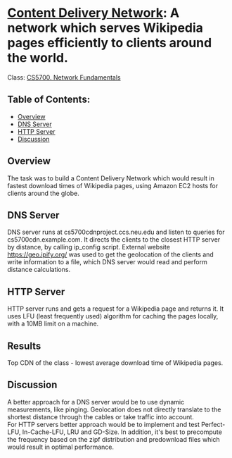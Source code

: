 # [Content Delivery Network](https://course.ccs.neu.edu/cs5700f19/project5.html): A network which serves Wikipedia pages efficiently to clients around the world.
Class: [CS5700. Network Fundamentals](http://catalog.northeastern.edu/search/?P=CS%205700)

## Table of Contents:
* [Overview](#overview)
* [DNS Server](#dns)
* [HTTP Server](#httpserver)
* [Discussion](*discussion)


## Overview
The task was to build a Content Delivery Network which would result in fastest download times of Wikipedia pages, using Amazon EC2 hosts for clients around the globe.  

## DNS Server
DNS server runs at cs5700cdnproject.ccs.neu.edu and listen to queries for cs5700cdn.example.com. It directs the clients to the closest HTTP server by distance, by calling ip_config script. External website https://geo.ipify.org/ was used to get the geolocation of the clients and write information to a file, which DNS server would read and perform distance calculations.  

## HTTP Server
HTTP server runs and gets a request for a Wikipedia page and returns it. It uses LFU (least frequently used) algorithm for caching the pages locally, with a 10MB limit on a machine.  

## Results
Top CDN of the class - lowest average download time of Wikipedia pages.  

## Discussion
A better approach for a DNS server would be to use dynamic measurements, like pinging. Geolocation does not directly translate to the shortest distance through the cables or take traffic into account.  
For HTTP servers better approach would be to implement and test Perfect-LFU, In-Cache-LFU, LRU and GD-Size. In addition, it's best to precompute the frequency based on the zipf distribution and predownload files which would result in optimal performance.